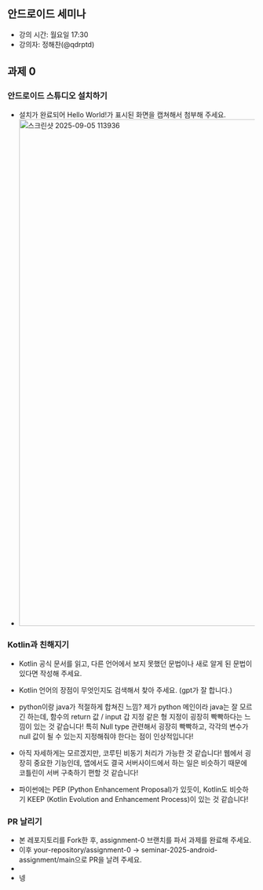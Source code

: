 ## 안드로이드 세미나

- 강의 시간: 월요일 17:30
- 강의자: 정해찬(@qdrptd)



## 과제 0

### 안드로이드 스튜디오 설치하기
- 설치가 완료되어 Hello World!가 표시된 화면을 캡쳐해서 첨부해 주세요.
- <img width="1919" height="1031" alt="스크린샷 2025-09-05 113936" src="https://github.com/user-attachments/assets/d5efee83-09a9-4802-8186-1664c3ce24aa" />


### Kotlin과 친해지기
- Kotlin 공식 문서를 읽고, 다른 언어에서 보지 못했던 문법이나 새로 알게 된 문법이 있다면 작성해 주세요.
- Kotlin 언어의 장점이 무엇인지도 검색해서 찾아 주세요. (gpt가 잘 합니다.)

- python이랑 java가 적절하게 합쳐진 느낌? 제가 python 메인이라 java는 잘 모르긴 하는데, 함수의 return 값 / input 갑 지정 같은 형 지정이 굉장히 빡빡하다는 느낌이 있는 것 같습니다! 특히 Null type 관련해서 굉장히 빡빡하고, 각각의 변수가 null 값이 될 수 있는지 지정해줘야 한다는 점이 인상적입니다!
- 아직 자세하게는 모르겠지만, 코루틴 비동기 처리가 가능한 것 같습니다! 웹에서 굉장히 중요한 기능인데, 앱에서도 결국 서버사이드에서 하는 일은 비슷하기 때문에 코틀린이 서버 구축하기 편할 것 같습니다!
- 파이썬에는 PEP (Python Enhancement Proposal)가 있듯이, Kotlin도 비슷하기 KEEP (Kotlin Evolution and Enhancement Process)이 있는 것 같습니다!

### PR 날리기
- 본 레포지토리를 Fork한 후, assignment-0 브랜치를 파서 과제를 완료해 주세요.
- 이후 your-repository/assignment-0 -> seminar-2025-android-assignment/main으로 PR을 날려 주세요.
- 
- 넹
